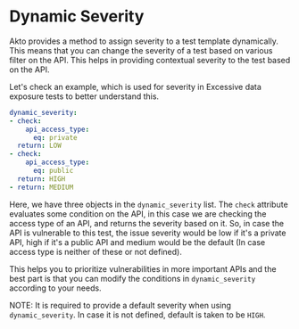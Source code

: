 # Dynamic Severity

Akto provides a method to assign severity to a test template dynamically. This means that you can change the severity of a test based on various filter on the API. This helps in providing contextual severity to the test based on the API.

Let's check an example, which is used for severity in Excessive data exposure tests to better understand this.

```yaml
dynamic_severity:
- check:
    api_access_type:
      eq: private
  return: LOW
- check:
    api_access_type:
      eq: public
  return: HIGH
- return: MEDIUM
```

Here, we have three objects in the `dynamic_severity` list. The `check` attribute evaluates some condition on the API, in this case we are checking the access type of an API, and returns the severity based on it. So, in case the API is vulnerable to this test, the issue severity would be low if it's a private API, high if it's a public API and medium would be the default (In case access type is neither of these or not defined).

This helps you to prioritize vulnerabilities in more important APIs and the best part is that you can modify the conditions in `dynamic_severity` according to your needs.

NOTE: It is required to provide a default severity when using `dynamic_severity`. In case it is not defined, default is taken to be `HIGH`.

